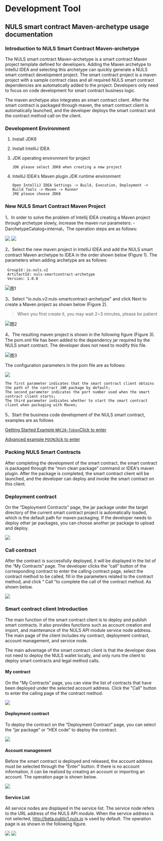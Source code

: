 # Development Tool

## NULS smart contract Maven-archetype usage documentation

### Introduction to NULS Smart Contract Maven-archetype

The NULS smart contract Maven-archetype is a smart contract Maven project template defined for developers. Adding the Maven archetype to IntelliJ IDEA and selecting this archetype can quickly generate a NULS smart contract development project. The smart contract project is a maven project with a sample contract class and all required NULS smart contract dependencies are automatically added to the project. Developers only need to focus on code development for smart contract business logic.

The maven archetype also integrates an smart contract client. After the smart contract is packaged through maven, the smart contract client is automatically launched, and the developer deploys the smart contract and the contract method call on the client.

### Development Environment

1. Install JDK8

2. Install IntelliJ IDEA

3. JDK operating environment for project
    
       JDK please select JDK8 when creating a new project

4. IntelliJ IDEA's Maven plugin JDK runtime environment

       Open IntelliJ IDEA Settings -> Build, Execution, Deployment -> Build Tools -> Maven -> Runner
       JRE please choose JDK8

### New NULS Smart Contract Maven Project

1、In order to solve the problem of Intellij IDEA creating a Maven project through archetype slowly, increase the maven run parameters: 
-DarchetypeCatalog=internal，The operation steps are as follows:

![](./mavenPackage/jG8M6dR.png)
![](./mavenPackage/axexko4.png)

2、Select the new maven project in IntelliJ IDEA and add the NULS smart contract Maven archetype to IDEA in the order shown below (Figure 1). The parameters when adding archetype are as follows:

     GroupId：io.nuls.v2
     ArtifactId: nuls-smartcontract-archetype
     Version: 1.0.0

![图1](./mavenPackage/create_archetype.png)

3、Select "io.nuls.v2:nuls-smartcontract-archetype" and click Next to create a Maven project as shown below (Figure 2).

> When you first create it, you may wait 2~3 minutes, please be patient

![图2](./mavenPackage/roCyIZD.png)

4、The resulting maven project is shown in the following figure (Figure 3). The pom.xml file has been added to the dependency jar required by the NULS smart contract. The developer does not need to modify this file.

![图3](./mavenPackage/dev_contract_pom_setting.png)

The configuration parameters in the pom file are as follows:

![](./mavenPackage/WkoKvbV.png)

```
The first parameter indicates that the smart contract client obtains the path of the contract JAR package by default;
The second parameter indicates the port number used when the smart contract client starts;
The third parameter indicates whether to start the smart contract client when packaging with Maven;
```

5、Start the business code development of the NULS smart contract, examples are as follows
                                                                  
[Getting Started Example `NRC20-Token`Click to enter](https://github.com/CCC-NULS/NRC20-Token)

[Advanced example `POCM`click to enter](https://github.com/CCC-NULS/pocm-contract)

### Packing NULS Smart Contracts

After completing the development of the smart contract, the smart contract is packaged through the “mvn clean package” command or IDEA's maven plugin. After the package is completed, the smart contract client will be launched, and the developer can deploy and invoke the smart contract on this client.

### Deployment contract

On the "Deployment Contracts" page, the jar package under the target directory of the current smart contract project is automatically loaded, which is the default path for maven packaging. If the developer needs to deploy other jar packages, you can choose another jar package to upload and deploy.

![](./mavenPackage/O7uEJyE.png)

### Call contract

After the contract is successfully deployed, it will be displayed in the list of the “My Contracts” page. The developer clicks the “call” button of the corresponding contract to enter the calling contract page, select the contract method to be called, fill in the parameters related to the contract method, and click “ Call "to complete the call of the contract method. As shown below.

![](./mavenPackage/XpWvyXg.png)

### Smart contract client Introduction

The main function of the smart contract client is to deploy and publish smart contracts. It also provides functions such as account creation and import, and maintenance of the NULS API module service node address. The main page of the client includes my contract, deployment contract, account management, and service node.

The main advantage of the smart contract client is that the developer does not need to deploy the NULS wallet locally, and only runs the client to deploy smart contracts and legal method calls.

#### My contract

On the "My Contracts" page, you can view the list of contracts that have been deployed under the selected account address. Click the "Call" button to enter the calling page of the contract method.

![](./mavenPackage/dfKpxeU.png)

#### Deployment contract

To deploy the contract on the “Deployment Contract” page, you can select the “jar package” or “HEX code” to deploy the contract.

![](./mavenPackage/qLBQsfK.png)


#### Account management

Before the smart contract is deployed and released, the account address must be selected through the “Enter” button. If there is no account information, it can be realized by creating an account or importing an account. The operation page is shown below.

![](./mavenPackage/9ydbY9o.png)

#### Service List

All service nodes are displayed in the service list. The service node refers to the URL address of the NULS API module. When the service address is not selected, http://beta.public1.nuls.io is used by default. The operation page is as shown in the following figure.

![](./mavenPackage/vdz2UUE.png)
![](./mavenPackage/7cxoYNz.png)